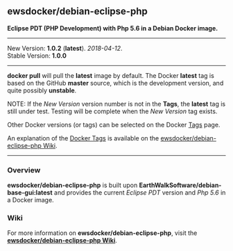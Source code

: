 ## ewsdocker/debian-eclipse-php  

__Eclipse PDT (PHP Development) with Php 5.6 in a Debian Docker image.__  

____
New Version: **1.0.2** (**latest**). _2018-04-12_.  
Stable Version: **1.0.0**
_____________________

**docker pull** will pull the **latest** image by default.  The Docker **latest** tag is based on the GitHub **master** source, which is the development version, and quite possibly **unstable**.  

NOTE: If the _New Version_ version number is not in the **Tags**, the **latest** tag is still under test.  Testing will be complete when the _New Version_ tag exists.

Other Docker versions (or tags) can be selected on the Docker [Tags](https://hub.docker.com/r/ewsdocker/debian-eclipse-php/tags/) page.  

An explanation of the [Docker Tags](https://github.com/ewsdocker/debian-eclipse-php/wiki/DockerTags) is available on the [ewsdocker/debian-eclipse-php Wiki](https://github.com/ewsdocker/debian-eclipse-php/wiki).
____

### Overview  

__ewsdocker/debian-eclipse-php__ is built upon __EarthWalkSoftware/debian-base-gui:latest__ and provides the current _Eclipse PDT_ version and _Php 5.6_ in a Docker image.  

### Wiki  

For more information on __ewsdocker/debian-eclipse-php__, visit the [__ewsdocker/debian-eclipse-php Wiki__](https://github.com/ewsdocker/debian-eclipse-php/wiki).  

